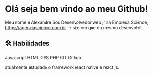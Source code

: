 
# Olá seja bem vindo ao meu Github!

Meu nome é Alexandre Sou Desenvolvedor web jr na Empresa Science,
https://agenciascience.com.br  -> site em que eu mesmo desenvolvi!


## 🛠 Habilidades
Javascript
HTML
CSS
PHP
GIT
Github

atualmente estudado o framework react native e react js.


